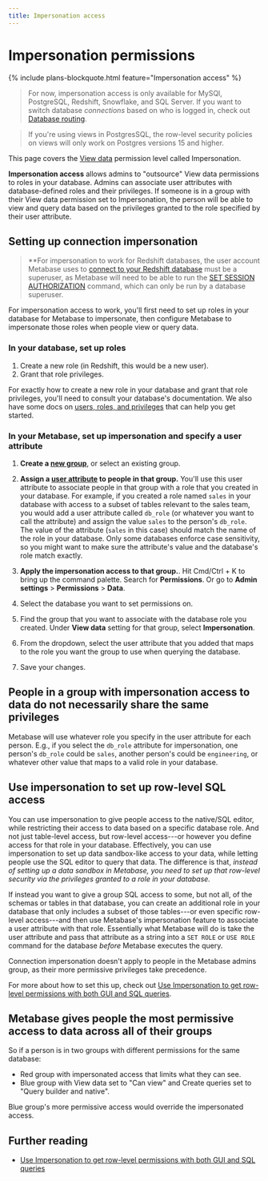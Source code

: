 ```yaml
---
title: Impersonation access
---
```


# Impersonation permissions

{% include plans-blockquote.html feature="Impersonation access" %}

> For now, impersonation access is only available for MySQl, PostgreSQL, Redshift, Snowflake, and SQL Server. If you want to switch database _connections_ based on who is logged in, check out [Database routing](./database-routing.md).

> If you're using views in PostgresSQL, the row-level security policies on views will only work on Postgres versions 15 and higher.

This page covers the [View data](./data.md#view-data-permissions) permission level called Impersonation.

**Impersonation access** allows admins to "outsource" View data permissions to roles in your database. Admins can associate user attributes with database-defined roles and their privileges. If someone is in a group with their View data permission set to Impersonation, the person will be able to view and query data based on the privileges granted to the role specified by their user attribute.

## Setting up connection impersonation

> \*\*For impersonation to work for Redshift databases, the user account Metabase uses to [connect to your Redshift database](../databases/connections/redshift.md) must be a superuser, as Metabase will need to be able to run the [SET SESSION AUTHORIZATION](https://docs.aws.amazon.com/redshift/latest/dg/r_SET_SESSION_AUTHORIZATION) command, which can only be run by a database superuser.

For impersonation access to work, you'll first need to set up roles in your database for Metabase to impersonate, then configure Metabase to impersonate those roles when people view or query data.

### In your database, set up roles

1. Create a new role (in Redshift, this would be a new user).
2. Grant that role privileges.

For exactly how to create a new role in your database and grant that role privileges, you'll need to consult your database's documentation. We also have some docs on [users, roles, and privileges](../databases/users-roles-privileges.md) that can help you get started.

### In your Metabase, set up impersonation and specify a user attribute

1. **Create a [new group](../people-and-groups/managing.md#groups)**, or select an existing group.

2. **Assign a [user attribute](../people-and-groups/managing.md#adding-a-user-attribute) to people in that group.** You'll use this user attribute to associate people in that group with a role that you created in your database. For example, if you created a role named `sales` in your database with access to a subset of tables relevant to the sales team, you would add a user attribute called `db_role` (or whatever you want to call the attribute) and assign the value `sales` to the person's `db_role`. The value of the attribute (`sales` in this case) should match the name of the role in your database. Only some databases enforce case sensitivity, so you might want to make sure the attribute's value and the database's role match exactly.

3. **Apply the impersonation access to that group.**. Hit Cmd/Ctrl + K to bring up the command palette. Search for **Permissions**. Or go to **Admin settings** > **Permissions** > **Data**.

4. Select the database you want to set permissions on.

5. Find the group that you want to associate with the database role you created. Under **View data** setting for that group, select **Impersonation**.

6. From the dropdown, select the user attribute that you added that maps to the role you want the group to use when querying the database.

7. Save your changes.

## People in a group with impersonation access to data do not necessarily share the same privileges

Metabase will use whatever role you specify in the user attribute for each person. E.g., if you select the `db_role` attribute for impersonation, one person's `db_role` could be `sales`, another person's could be `engineering`, or whatever other value that maps to a valid role in your database.

## Use impersonation to set up row-level SQL access

You can use impersonation to give people access to the native/SQL editor, while restricting their access to data based on a specific database role. And not just table-level access, but row-level access---or however you define access for that role in your database. Effectively, you can use impersonation to set up data sandbox-like access to your data, while letting people use the SQL editor to query that data. The difference is that, _instead of setting up a data sandbox in Metabase, you need to set up that row-level security via the privileges granted to a role in your database._

If instead you want to give a group SQL access to some, but not all, of the schemas or tables in that database, you can create an additional role in your database that only includes a subset of those tables---or even specific row-level access---and then use Metabase's impersonation feature to associate a user attribute with that role. Essentially what Metabase will do is take the user attribute and pass that attribute as a string into a `SET ROLE` or `USE ROLE` command for the database _before_ Metabase executes the query.

Connection impersonation doesn't apply to people in the Metabase admins group, as their more permissive privileges take precedence.

For more about how to set this up, check out [Use Impersonation to get row-level permissions with both GUI and SQL queries](https://www.metabase.com/learn/metabase-basics/administration/permissions/impersonation).

## Metabase gives people the most permissive access to data across all of their groups

So if a person is in two groups with different permissions for the same database:

- Red group with impersonated access that limits what they can see.
- Blue group with View data set to "Can view" and Create queries set to "Query builder and native".

Blue group's more permissive access would override the impersonated access.

## Further reading

- [Use Impersonation to get row-level permissions with both GUI and SQL queries](https://www.metabase.com/learn/metabase-basics/administration/permissions/impersonation)
